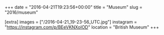 +++
date = "2016-04-21T19:23:56+00:00"
title = "Museum"
slug = "2016/museum"

[extra]
images = ["/2016-04-21_19-23-56_UTC.jpg"]
instagram = "https://instagram.com/p/BEeVKNXoIOD"
location = "British Museum"
+++

